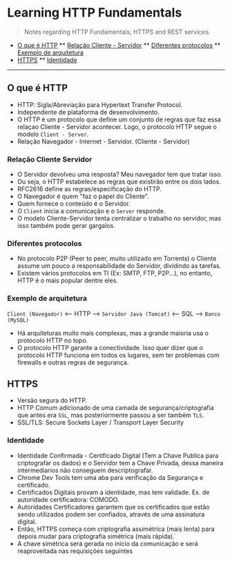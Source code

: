 # Learning HTTP Fundamentals

> Notes regarding HTTP Fundamentals, HTTPS and REST services.

* [O que é HTTP](#o-que-e-http)
** [Relação Cliente - Servidor](#relacao-cliente-servidor)
** [Diferentes protocolos](#diferentes-protocolos)
** [Exemplo de arquitetura](#exemplo-de-arquitetura)
* [HTTPS](#https)
** [Identidade](#identidade)

---


## O que é HTTP

* HTTP: Sigla/Abreviação para Hypertext Transfer Protocol.
* Independente de plataforma de desenvolvimento.
* O HTTP é um protocolo que define um conjunto de regras que faz essa relaçao Cliente - Servidor acontecer. Logo, o protocolo HTTP segue o modelo `Client - Server`.
* Relação Navegador - Internet - Servidor. (Cliente - Servidor)

### Relação Cliente Servidor

* O Servidor devolveu uma resposta? Meu navegador tem que tratar isso.
* Ou seja, o HTTP estabelece as regras que existirão entre os dois lados.
* RFC2616 define as regras/especificação do HTTP.
* O Navegador é quem "faz o papel do Cliente".
* Quem fornece o conteúdo é o Servidor.
* O `Client` inicia a comunicação e o `Server` responde.
* O modelo Cliente-Servidor tenta centralizar o trabalho no servidor, mas isso também pode gerar gargalos.

### Diferentes protocolos

* No protocolo P2P (Peer to peer, muito utilizado em Torrents) o Cliente assume um pouco a responsabilidade do Servidor, dividindo as tarefas.
* Existem vários protocolos em TI (Ex: SMTP, FTP, P2P...), no entanto, HTTP é o mais popular dentre eles.

### Exemplo de arquitetura

`Client (Navegador)` <-- HTTP --> `Servidor Java (Tomcat)` <-- SQL --> `Banco (MySQL)`

* Há arquiteturas muito mais complexas, mas a grande maioria usa o protocolo HTTP no topo.
* O protocolo HTTP garante a conectividade. Isso quer dizer que o protocolo HTTP funciona em todos os lugares, sem ter problemas com firewalls e outras regras de segurança.

## HTTPS

* Versão segura do HTTP.
* HTTP Comum adicionado de uma camada de segurança/criptografia que antes era `SSL`, mas posteriormente passou a ser também `TLS`.
* SSL/TLS: Secure Sockets Layer / Transport Layer Security

### Identidade

* Identidade Confirmada - Certificado Digital (Tem a Chave Publica para criptografar os dados) e o Servidor tem a Chave Privada, dessa maneira intermediarios não conseguem descriptografar.
* Chrome Dev Tools tem uma aba para verificação da Segurança e certificado.
* Certificados Digitais provam a identidade, mas tem validade. Ex. de autoridade certificadora: COMODO.
* Autoridades Certificadores garantem que os certificados que estão sendo utilizados podem ser confiados, através de uma assinatura digital.
* Então, HTTPS começa com criptografia assimétrica (mais lenta) para depois mudar para criptografia simétrica (mais rápida).
* A chave simétrica será gerada no início da comunicação e será reaproveitada nas requisições seguintes






